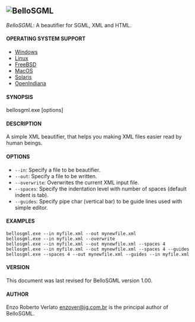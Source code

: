 ![BelloSGML](https://rawgit.com/FreeSource/BelloSGML/master/test/bellosgml.svg)
---------
_BelloSGML_: A beautifier for SGML, XML and HTML.

#### OPERATING SYSTEM SUPPORT

- [Windows](https://github.com/FreeSource/BelloSGML/blob/master/build/windows/bin/bellosgml.exe?raw=true)
- [Linux](https://github.com/FreeSource/BelloSGML/blob/master/build/linux/bin/bellosgml.exe?raw=true)
- [FreeBSD](https://github.com/FreeSource/BelloSGML/blob/master/build/freebsd/bin/bellosgml.exe?raw=true)
- [MacOS](https://github.com/FreeSource/BelloSGML/blob/master/build/macos/bin/bellosgml.exe?raw=true)
- [Solaris](https://github.com/FreeSource/BelloSGML/blob/master/build/solaris/bin/bellosgml.exe?raw=true)
- [OpenIndiana](https://github.com/FreeSource/BelloSGML/blob/master/build/openindiana/bin/bellosgml.exe?raw=true)

#### SYNOPSIS
bellosgml.exe [options]

#### DESCRIPTION
A simple XML beautifier, that helps you making XML files easier read by human beings.

#### OPTIONS

- ``--in``: Specify a file to be beautifier.
- ``--out``: Specify a file to be written.
- ``--overwrite``: Overwrites the current XML input file.
- ``--spaces``: Specify the indentation level with number of spaces (default indent is tab).
- ``--guides``: Specify pipe char (vertical bar) to be guide lines used with simple editor.

#### EXAMPLES

````
bellosgml.exe --in myfile.xml --out mynewfile.xml
bellosgml.exe --in myfile.xml --overwrite
bellosgml.exe --in myfile.xml --out mynewfile.xml --spaces 4
bellosgml.exe --in myfile.xml --out mynewfile.xml --spaces 4 --guides
bellosgml.exe --spaces 4 --out mynewfile.xml --guides --in myfile.xml
````

#### VERSION

This document was last revised for BelloSGML version 1.00.  

#### AUTHOR
Enzo Roberto Verlato <enzover@ig.com.br> is the principal author of BelloSGML.